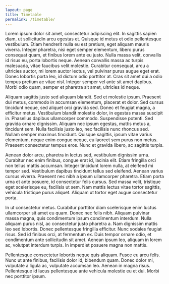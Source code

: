 ```yaml
---
layout: page
title: Timetable
permalink: /timetable/
---
```


Lorem ipsum dolor sit amet, consectetur adipiscing elit. In sagittis sapien diam, ut sollicitudin arcu egestas et. Quisque id metus et odio pellentesque vestibulum. Etiam hendrerit nulla eu est pretium, eget aliquam mauris viverra. Integer pharetra, nisi eget semper elementum, libero purus consequat quam, et finibus lorem ante eu justo. Nulla massa velit, convallis id risus eu, porta lobortis neque. Aenean convallis massa ac turpis malesuada, vitae faucibus velit molestie. Curabitur consequat, arcu a ultricies auctor, mi lorem auctor lectus, vel pulvinar purus augue eget erat. Donec lobortis porta leo, id dictum odio porttitor at. Cras sit amet dui a odio tempus pretium ac vitae nisl. Integer semper vel ante sit amet dapibus. Morbi odio quam, semper et pharetra sit amet, ultricies id neque.

Aliquam sagittis justo sed aliquam blandit. Sed et molestie ipsum. Praesent dui metus, commodo in accumsan elementum, placerat et dolor. Sed cursus tincidunt neque, sed aliquet orci gravida sed. Donec et feugiat magna, a efficitur metus. Vestibulum blandit molestie dolor, in egestas massa suscipit in. Phasellus dapibus ullamcorper commodo. Suspendisse potenti. Sed gravida ornare dignissim. Aliquam nec ipsum egestas, mattis metus a, tincidunt sem. Nulla facilisis justo leo, nec facilisis nunc rhoncus sed. Nullam semper maximus tincidunt. Quisque sagittis, ipsum vitae varius elementum, neque enim congue neque, eu laoreet sem purus non metus. Praesent consectetur tempus eros. Nunc et gravida libero, ac sagittis turpis.

Aenean dolor arcu, pharetra in lectus sed, vestibulum dignissim urna. Curabitur nec enim finibus, congue erat id, lacinia elit. Etiam fringilla orci non tellus mattis accumsan. Integer tincidunt lorem nulla, at eleifend mi tempor sed. Vestibulum dapibus tincidunt tellus sed eleifend. Aenean varius cursus viverra. Praesent nec nibh a ipsum ullamcorper pharetra. Etiam porta urna et ante posuere, id consectetur felis cursus. Sed massa velit, tristique eget scelerisque eu, facilisis ut sem. Nam mattis lectus vitae tortor sagittis, vehicula tristique purus aliquet. Aliquam ut tortor eget augue consectetur porta.

In ut consectetur metus. Curabitur porttitor diam scelerisque enim luctus ullamcorper sit amet eu quam. Donec nec felis nibh. Aliquam pulvinar massa magna, quis condimentum ipsum condimentum interdum. Nulla aliquam purus nisl, ac consectetur justo pharetra a. Nam dignissim mattis leo sed lobortis. Donec pellentesque fringilla efficitur. Nunc sodales feugiat risus. Sed id finibus orci, at fermentum ex. Duis tempor ornare odio, et condimentum ante sollicitudin sit amet. Aenean ipsum leo, aliquam in lorem ac, volutpat interdum turpis. In imperdiet posuere magna non mattis.

Pellentesque consectetur lobortis neque quis aliquam. Fusce eu arcu felis. Nunc ut ante finibus, facilisis dolor id, bibendum quam. Donec dolor mi, vulputate a ligula ac, vulputate accumsan leo. Aenean in magna risus. Pellentesque id lacus pellentesque ante vehicula molestie eu et dui. Morbi nec porttitor ipsum.
